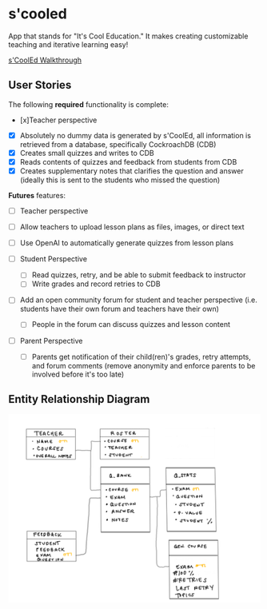 # s'cooled

App that stands for "It's Cool Education."  It makes creating customizable teaching and iterative learning easy!

[s'CoolEd Walkthrough](https://uci.zoom.us/rec/share/lK6_W94ndTIfppk7EUBKvYWGLDDpPaS9AyFubhgQwYn9RDzCzpQFBoB-kbbeV45S.i24Nym6Tj_5WLb2W?startTime=1630269059000)


## User Stories

The following **required** functionality is complete:
* [x]Teacher perspective
 * [x] Absolutely no dummy data is generated by s'CoolEd, all information is retrieved from a database, specifically CockroachDB (CDB)
 * [x] Creates small quizzes and writes to CDB
 * [x] Reads contents of quizzes and feedback from students from CDB
 * [x] Creates supplementary notes that clarifies the question and answer (ideally this is sent to the students who missed the question)

**Futures** features:
* [ ] Teacher perspective
 * [ ] Allow teachers to upload lesson plans as files, images, or direct text
 * [ ] Use OpenAI to automatically generate quizzes from lesson plans

* [ ] Student Perspective
  * [ ] Read quizzes, retry, and be able to submit feedback to instructor
  * [ ] Write grades and record retries to CDB
* [ ] Add an open community forum for student and teacher perspective (i.e. students have their own forum and teachers have their own)
  * [ ] People in the forum can discuss quizzes and lesson content
* [ ] Parent Perspective
  * [ ]  Parents get notification of their child(ren)'s grades, retry attempts, and forum comments (remove anonymity and enforce parents to be involved before it's too late) 

## Entity Relationship Diagram
<img src='img/Scooled_ERD.png' title='ERD' width='' alt='ERD' />

